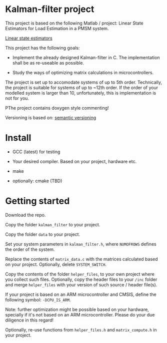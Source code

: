 # Kalman-filter project
This project is based on the following Matlab / project: Linear State Estimators for Load Estimation in a PMSM system.

[Linear state estimators](https://github.com/barnatemesi/PMSM_FOC_LTID_Linear)

This project has the following goals:

- Implement the already designed Kalman-filter in C. The implementation shall be as re-useable as possible.

- Study the ways of optimizing matrix calculations in microcontrollers.

The project is set up to accomodate systems of up to 5th order. Technically, the project is suitable for systems of up to ~12th order.
If the order of your modelled system is larger than 10, unfortunately, this is implementation is not for you.

PThe project contains doxygen style commenting!

Versioning is based on: 
[semantic versioning](https://semver.org/)

# Install
- GCC (latest) for testing

- Your desired compiler. Based on your project, hardware etc.

- make

- optionally: cmake (TBD)

# Getting started
Download the repo.
 
Copy the folder `kalman_filter` to your project. 

Copy the folder `data` to your project. 

Set your system parameters in `kalman_filter.h`, where `NUMOFROWS` defines the order of the system.

Replace the contents of `matrix_data.c` with the matrices calculated based on your project. Optionally, delete `SYSTEM_SWITCH`.

Copy the contents of the folder `helper_files`, to your own project where you collect such files. Optionally, copy the header files to your `/inc` folder and merge `helper_files` with your version of such source / header file(s).

If your project is based on an ARM microcontroller and CMSIS, define the following symbol: `-DCPU_IS_ARM`.

Note: further optimization might be possible based on your hardware, specially if it's not based on an ARM microcontroller. Please do your due diligence in this regard!

Optionally, re-use functions from `helper_files.h` and `matrix_compute.h` in your project.
